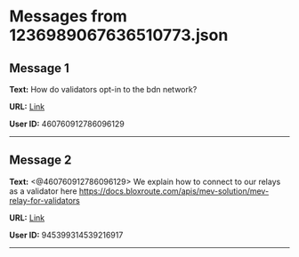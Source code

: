 # Messages from 1236989067636510773.json

## Message 1

**Text:** How do validators opt-in to the bdn network?

**URL:** [Link](https://discord.com/channels/638409433860407300/638411171233398824/1236989067636510773)

**User ID:** 460760912786096129

---

## Message 2

**Text:** <@460760912786096129> We explain how to connect to our relays as a validator here https://docs.bloxroute.com/apis/mev-solution/mev-relay-for-validators

**URL:** [Link](https://discord.com/channels/638409433860407300/638411171233398824/1237027778306641971)

**User ID:** 945399314539216917

---

